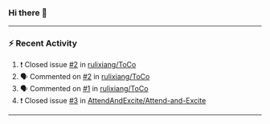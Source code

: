 ### Hi there 👋

 <!-- ![Lixiang's github stats](https://github-readme-stats.vercel.app/api?username=rulixiang&show_icons=true)  ![](https://github-readme-stats.vercel.app/api/top-langs/?username=rulixiang&layout=compact&theme=buefy&hide_border=true)  -->

---

### :zap: Recent Activity
<!--START_SECTION:activity-->
1. ❗️ Closed issue [#2](https://github.com/rulixiang/ToCo/issues/2) in [rulixiang/ToCo](https://github.com/rulixiang/ToCo)
2. 🗣 Commented on [#2](https://github.com/rulixiang/ToCo/issues/2) in [rulixiang/ToCo](https://github.com/rulixiang/ToCo)
3. 🗣 Commented on [#1](https://github.com/rulixiang/ToCo/issues/1) in [rulixiang/ToCo](https://github.com/rulixiang/ToCo)
4. ❗️ Closed issue [#3](https://github.com/AttendAndExcite/Attend-and-Excite/issues/3) in [AttendAndExcite/Attend-and-Excite](https://github.com/AttendAndExcite/Attend-and-Excite)
<!--END_SECTION:activity-->

---
